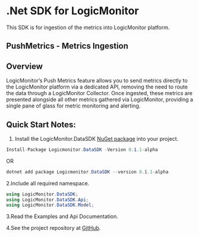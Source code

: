 # .Net SDK for LogicMonitor 
This SDK is for ingestion of the metrics into LogicMonitor platform.
## PushMetrics - Metrics Ingestion
## Overview
LogicMonitor’s Push Metrics feature allows you to send metrics directly to the LogicMonitor platform via a dedicated API, removing the need to route the data through a LogicMonitor Collector. Once ingested, these metrics are presented alongside all other metrics gathered via LogicMonitor, providing a single pane of glass for metric monitoring and alerting.


## Quick Start Notes:

1. Install the LogicMonitor.DataSDK [NuGet package](https://www.nuget.org/packages/Logicmonitor.DataSDK/) into your project.
```csharp
Install-Package Logicmonitor.DataSDK -Version 0.1.1-alpha
```
OR
```csharp
dotnet add package Logicmonitor.DataSDK --version 0.1.1-alpha
```

2.Include all required namespace.

```csharp
using LogicMonitor.DataSDK;
using LogicMonitor.DataSDK.Api;
using LogicMonitor.DataSDK.Model;
```

3.Read the Examples and Api Documentation.

4.See the project repository at [GitHub](https://github.com/logicmonitor/lm-data-sdk-dotnet).
